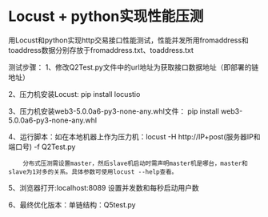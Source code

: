 # Locust + python实现性能压测

用Locust和python实现http交易接口性能测试，性能并发所用fromaddress和toaddress数据分别存放于fromaddress.txt、toaddress.txt

测试步骤：
1、修改Q2Test.py文件中的url地址为获取接口数据地址（即部署的链地址）

2、压力机安装Locust: pip install locustio 

3、压力机安装web3-5.0.0a6-py3-none-any.whl文件： pip install web3-5.0.0a6-py3-none-any.whl

4、运行脚本：如在本地机器上作为压力机：locust -H http://IP+post(服务器IP和端口号) -f Q2Test.py

		分布式压测需设置master，然后slave机启动时需声明master机是哪台，master和slave为1对多的关系。具体参数可使用locust --help查看。

5、浏览器打开:localhost:8089 设置并发数和每秒启动用户数 

6、最终优化版本：单链结构：Q5test.py